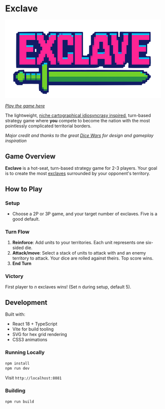 # Exclave

![Exclave Title Image](public/exclave-splatoon.png)

*[Play the game here](https://exclave-game.netlify.app/)*

The lightweight, [niche cartographical idiosyncrasy inspired](https://en.wikipedia.org/wiki/Baarle-Hertog), turn-based strategy game where **you** compete to become the nation with the most pointlessly complicated territorial borders.

*Major credit and thanks to the great [Dice Wars](https://www.gamedesign.jp/games/dicewars/) for design and gameplay inspiration*

## Game Overview

**Exclave** is a hot-seat, turn-based strategy game for 2-3 players. Your goal is to create the most [exclaves](https://en.wikipedia.org/wiki/Enclave_and_exclave) surrounded by your opponent's territory. 

## How to Play

### Setup
- Choose a 2P or 3P game, and your target number of exclaves. Five is a good default.

### Turn Flow
1. **Reinforce**: Add units to your territories. Each unit represents one six-sided die.
2. **Attack/move**: Select a stack of units to attack with and an enemy territory to attack. Your dice are rolled against theirs. Top score wins.
3. **End Turn**

### Victory
First player to *n* exclaves wins! (Set n during setup, default 5).

## Development

Built with:
- React 18 + TypeScript
- Vite for build tooling
- SVG for hex grid rendering
- CSS3 animations

### Running Locally

```bash
npm install
npm run dev
```

Visit `http://localhost:8081`

### Building

```bash
npm run build
```
